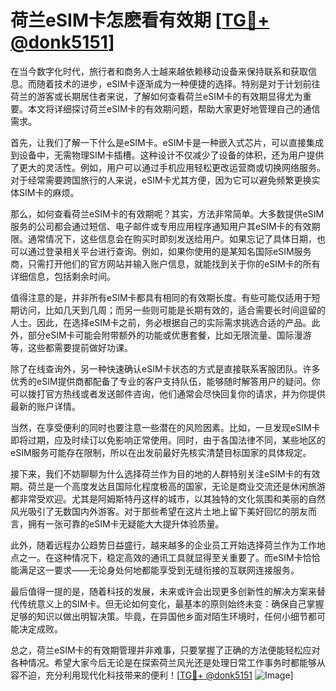 # 荷兰eSIM卡怎麽看有效期 [[TG💪+ @donk5151](https://t.me/s/donk5151)]

在当今数字化时代，旅行者和商务人士越来越依赖移动设备来保持联系和获取信息。而随着技术的进步，eSIM卡逐渐成为一种便捷的选择。特别是对于计划前往荷兰的游客或长期居住者来说，了解如何查看荷兰eSIM卡的有效期显得尤为重要。本文将详细探讨荷兰eSIM卡的有效期问题，帮助大家更好地管理自己的通信需求。

首先，让我们了解一下什么是eSIM卡。eSIM卡是一种嵌入式芯片，可以直接集成到设备中，无需物理SIM卡插槽。这种设计不仅减少了设备的体积，还为用户提供了更大的灵活性。例如，用户可以通过手机应用轻松更改运营商或切换网络服务。对于经常需要跨国旅行的人来说，eSIM卡尤其方便，因为它可以避免频繁更换实体SIM卡的麻烦。

那么，如何查看荷兰eSIM卡的有效期呢？其实，方法非常简单。大多数提供eSIM服务的公司都会通过短信、电子邮件或专用应用程序通知用户其eSIM卡的有效期限。通常情况下，这些信息会在购买时即刻发送给用户。如果忘记了具体日期，也可以通过登录相关平台进行查询。例如，如果你使用的是某知名国际eSIM服务商，只需打开他们的官方网站并输入账户信息，就能找到关于你的eSIM卡的所有详细信息，包括剩余时间。

值得注意的是，并非所有eSIM卡都具有相同的有效期长度。有些可能仅适用于短期访问，比如几天到几周；而另一些则可能是长期有效的，适合需要长时间逗留的人士。因此，在选择eSIM卡之前，务必根据自己的实际需求挑选合适的产品。此外，部分eSIM卡可能会附带额外的功能或优惠套餐，比如无限流量、国际漫游等，这些都需要提前做好功课。

除了在线查询外，另一种快速确认eSIM卡状态的方式是直接联系客服团队。许多优秀的eSIM提供商都配备了专业的客户支持队伍，能够随时解答用户的疑问。你可以拨打官方热线或者发送邮件咨询，他们通常会尽快回复你的请求，并为你提供最新的账户详情。

当然，在享受便利的同时也要注意一些潜在的风险因素。比如，一旦发现eSIM卡即将过期，应及时续订以免影响正常使用。同时，由于各国法律不同，某些地区的eSIM服务可能存在限制，所以在出发前最好先核实清楚目标国家的具体规定。

接下来，我们不妨聊聊为什么选择荷兰作为目的地的人群特别关注eSIM卡的有效期。荷兰是一个高度发达且国际化程度极高的国家，无论是商业交流还是休闲旅游都非常受欢迎。尤其是阿姆斯特丹这样的城市，以其独特的文化氛围和美丽的自然风光吸引了无数国内外游客。对于那些希望在这片土地上留下美好回忆的朋友而言，拥有一张可靠的eSIM卡无疑能大大提升体验质量。

此外，随着远程办公趋势日益盛行，越来越多的企业员工开始选择荷兰作为工作地点之一。在这种情况下，稳定高效的通讯工具就显得至关重要了。而eSIM卡恰恰能满足这一要求——无论身处何地都能享受到无缝衔接的互联网连接服务。

最后值得一提的是，随着科技的发展，未来或许会出现更多创新性的解决方案来替代传统意义上的SIM卡。但无论如何变化，最基本的原则始终未变：确保自己掌握足够的知识以做出明智决策。毕竟，在异国他乡面对陌生环境时，任何小细节都可能决定成败。

总之，荷兰eSIM卡的有效期管理并非难事，只要掌握了正确的方法便能轻松应对各种情况。希望大家今后无论是在探索荷兰风光还是处理日常工作事务时都能够从容不迫，充分利用现代化科技带来的便利！[[TG💪+ @donk5151](https://t.me/s/donk5151) ![Image](https://i.postimg.cc/rwNCRYN7/Snipaste-2025-04-30-17-27-05.png)]